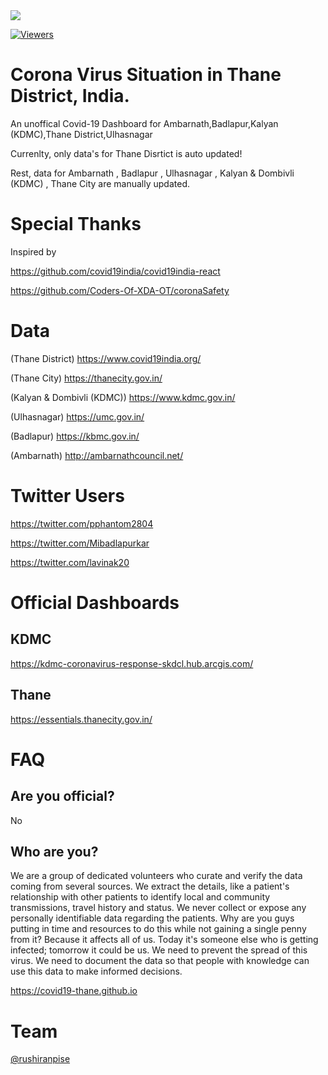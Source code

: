 <img src="https://img.icons8.com/office/50/000000/coronavirus.png"/>

<div>
 
[![Viewers](http://hits.dwyl.com/covid19-thane/covid19-thanegithubio.svg)](http://hits.dwyl.com/covid19-thane/covid19-thanegithubio)
</div>
 
# Corona Virus Situation in Thane District, India.
An unoffical Covid-19 Dashboard  for 
Ambarnath,Badlapur,Kalyan (KDMC),Thane District,Ulhasnagar

Currenlty,
only data's for Thane Disrtict is auto updated!

Rest, 
data for Ambarnath , Badlapur , Ulhasnagar , Kalyan & Dombivli (KDMC) , Thane City are manually updated.

# Special Thanks

Inspired by

https://github.com/covid19india/covid19india-react

https://github.com/Coders-Of-XDA-OT/coronaSafety


# Data

(Thane District)
https://www.covid19india.org/

(Thane City)
https://thanecity.gov.in/

(Kalyan & Dombivli (KDMC))
https://www.kdmc.gov.in/

(Ulhasnagar)
https://umc.gov.in/

(Badlapur)
https://kbmc.gov.in/

(Ambarnath)
http://ambarnathcouncil.net/

# Twitter Users

https://twitter.com/pphantom2804

https://twitter.com/Mibadlapurkar

https://twitter.com/lavinak20

# Official Dashboards

KDMC
----
https://kdmc-coronavirus-response-skdcl.hub.arcgis.com/


Thane
-----
https://essentials.thanecity.gov.in/

# FAQ

Are you official?
-----------------
No

Who are you?
------------
We are a group of dedicated volunteers who curate and verify the data coming from several sources. We extract the details, like a patient's relationship with other patients to identify local and community transmissions, travel history and status. We never collect or expose any personally identifiable data regarding the patients.
Why are you guys putting in time and resources to do this while not gaining a single penny from it?
Because it affects all of us. Today it's someone else who is getting infected; tomorrow it could be us. We need to prevent the spread of this virus. We need to document the data so that people with knowledge can use this data to make informed decisions.

https://covid19-thane.github.io

# Team
[@rushiranpise](https://t.me/rushiranpise)
